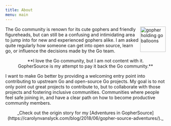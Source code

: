```yaml
---
title: About
menu: main
---
```


<img alt="gopher holding go balloons" src="/img/go-balloons.png" width="80" align="right" />

The Go community is renown for its cute gophers and friendly figureheads, but
can still be a confusing and intimidating area to jump into for new and
experienced gophers alike. I am asked quite regularly how someone can get into
open source, learn go, or influence the decisions made by the Go team.

<center>
  **I love the Go community, but I am not content with it.<br/>GopherSource is my attempt
  to pay it back the Go community.**
</center>

I  want to make Go better by providing a welcoming entry point into contributing
to upstream Go and open-source Go projects. My goal is to not only point out great
projects to contribute to, but to collaborate with those projects and fostering inclusive
communities. Communities where people feel safe joining in, and have a clear path on how to
become productive community members.

<center>
_Check out the origin story for my
[Adventures in GopherSource](https://carolynvanslyck.com/blog/2018/06/gopher-source-adventures/)._
</center>
